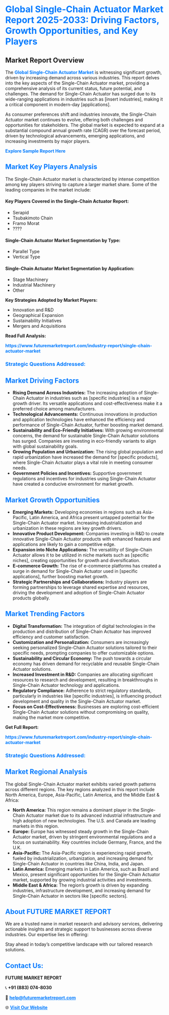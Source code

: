 <h1 style="color: #007BFF;">Global Single-Chain Actuator Market Report 2025-2033: Driving Factors, Growth Opportunities, and Key Players</h1>

<section id="overview">
<h2>Market Report Overview</h2>
<p>The <a href="https://www.futuremarketreport.com/industry-report/single-chain-actuator-market" style="color: #007BFF; text-decoration: none;"><strong>Global Single-Chain Actuator Market</strong></a> is witnessing significant growth, driven by increasing demand across various industries. This report delves into the key aspects of the Single-Chain Actuator market, providing a comprehensive analysis of its current status, future potential, and challenges. The demand for Single-Chain Actuator has surged due to its wide-ranging applications in industries such as [insert industries], making it a critical component in modern-day [applications].</p>
<p>As consumer preferences shift and industries innovate, the Single-Chain Actuator market continues to evolve, offering both challenges and opportunities for stakeholders. The global market is expected to expand at a substantial compound annual growth rate (CAGR) over the forecast period, driven by technological advancements, emerging applications, and increasing investments by major players.</p>
</section>

<section id="overview">
<p><a href="https://www.futuremarketreport.com/request-sample/reportId=56464" style="color: #007BFF; text-decoration: none;"><strong>Explore Sample Report Here</strong></a></p>
</section>

<section id="key-players">
<h2 style="color: #007BFF;">Market Key Players Analysis</h2>
<p>The Single-Chain Actuator market is characterized by intense competition among key players striving to capture a larger market share. Some of the leading companies in the market include:</p>
<h4>Key Players Covered in the Single-Chain Actuator Report:</h4>
<ul><li>Serapid</li><li>Tsubakimoto Chain</li><li>Framo Morat</li><li>????</li></ul>
<h4>Single-Chain Actuator Market Segmentation by Type:</h4>
<ul><li>Parallel Type</li><li>Vertical Type</li></ul>

<h4>Single-Chain Actuator Market Segmentation by Application:</h4>
<ul><li>Stage Machinery</li><li>Industrial Machinery</li><li>Other</li></ul>
<p><strong>Key Strategies Adopted by Market Players:</strong></p>
<ul>
<li>Innovation and R&D</li>
<li>Geographical Expansion</li>
<li>Sustainability Initiatives</li>
<li>Mergers and Acquisitions</li>
</ul>
</section>

<section>
<p><strong>Read Full Analysis: </strong></p><a href="https://www.futuremarketreport.com/industry-report/single-chain-actuator-market" style="color: #007BFF; text-decoration: none;"><strong>https://www.futuremarketreport.com/industry-report/single-chain-actuator-market</strong></a>
<h3 style="color: #007BFF;">Strategic Questions Addressed:</h3>
</section>

<section id="driving-factors">
<h2 style="color: #007BFF;">Market Driving Factors</h2>
<ul>
<li><strong>Rising Demand Across Industries:</strong> The increasing adoption of Single-Chain Actuator in industries such as [specific industries] is a major growth driver. Its versatile applications and cost-effectiveness make it a preferred choice among manufacturers.</li>
<li><strong>Technological Advancements:</strong> Continuous innovations in production and application technologies have enhanced the efficiency and performance of Single-Chain Actuator, further boosting market demand.</li>
<li><strong>Sustainability and Eco-Friendly Initiatives:</strong> With growing environmental concerns, the demand for sustainable Single-Chain Actuator solutions has surged. Companies are investing in eco-friendly variants to align with global sustainability goals.</li>
<li><strong>Growing Population and Urbanization:</strong> The rising global population and rapid urbanization have increased the demand for [specific products], where Single-Chain Actuator plays a vital role in meeting consumer needs.</li>
<li><strong>Government Policies and Incentives:</strong> Supportive government regulations and incentives for industries using Single-Chain Actuator have created a conducive environment for market growth.</li>
</ul>
</section>

<section id="growth-opportunities">
<h2 style="color: #007BFF;">Market Growth Opportunities</h2>
<ul>
<li><strong>Emerging Markets:</strong> Developing economies in regions such as Asia-Pacific, Latin America, and Africa present untapped potential for the Single-Chain Actuator market. Increasing industrialization and urbanization in these regions are key growth drivers.</li>
<li><strong>Innovative Product Development:</strong> Companies investing in R&D to create innovative Single-Chain Actuator products with enhanced features and applications are likely to gain a competitive edge.</li>
<li><strong>Expansion into Niche Applications:</strong> The versatility of Single-Chain Actuator allows it to be utilized in niche markets such as [specific niches], creating opportunities for growth and diversification.</li>
<li><strong>E-commerce Growth:</strong> The rise of e-commerce platforms has created a surge in demand for Single-Chain Actuator used in [specific applications], further boosting market growth.</li>
<li><strong>Strategic Partnerships and Collaborations:</strong> Industry players are forming partnerships to leverage shared expertise and resources, driving the development and adoption of Single-Chain Actuator products globally.</li>
</ul>
</section>

<section id="trending-factors">
<h2 style="color: #007BFF;">Market Trending Factors</h2>
<ul>
<li><strong>Digital Transformation:</strong> The integration of digital technologies in the production and distribution of Single-Chain Actuator has improved efficiency and customer satisfaction.</li>
<li><strong>Customization and Personalization:</strong> Consumers are increasingly seeking personalized Single-Chain Actuator solutions tailored to their specific needs, prompting companies to offer customizable options.</li>
<li><strong>Sustainability and Circular Economy:</strong> The push towards a circular economy has driven demand for recyclable and reusable Single-Chain Actuator solutions.</li>
<li><strong>Increased Investment in R&D:</strong> Companies are allocating significant resources to research and development, resulting in breakthroughs in Single-Chain Actuator technology and applications.</li>
<li><strong>Regulatory Compliance:</strong> Adherence to strict regulatory standards, particularly in industries like [specific industries], is influencing product development and quality in the Single-Chain Actuator market.</li>
<li><strong>Focus on Cost-Effectiveness:</strong> Businesses are exploring cost-efficient Single-Chain Actuator solutions without compromising on quality, making the market more competitive.</li>
</ul>
</section>

<section>
<p><strong>Get Full Report: </strong></p><a href="https://www.futuremarketreport.com/industry-report/single-chain-actuator-market" style="color: #007BFF; text-decoration: none;"><strong>https://www.futuremarketreport.com/industry-report/single-chain-actuator-market</strong></a>
<h3 style="color: #007BFF;">Strategic Questions Addressed:</h3>
</section>


<section id="regional-analysis">
<h2 style="color: #007BFF;">Market Regional Analysis</h2>
<p>The global Single-Chain Actuator market exhibits varied growth patterns across different regions. The key regions analyzed in this report include North America, Europe, Asia-Pacific, Latin America, and the Middle East & Africa:</p>
<ul>
<li><strong>North America:</strong> This region remains a dominant player in the Single-Chain Actuator market due to its advanced industrial infrastructure and high adoption of new technologies. The U.S. and Canada are leading markets in this region.</li>
<li><strong>Europe:</strong> Europe has witnessed steady growth in the Single-Chain Actuator market, driven by stringent environmental regulations and a focus on sustainability. Key countries include Germany, France, and the U.K.</li>
<li><strong>Asia-Pacific:</strong> The Asia-Pacific region is experiencing rapid growth, fueled by industrialization, urbanization, and increasing demand for Single-Chain Actuator in countries like China, India, and Japan.</li>
<li><strong>Latin America:</strong> Emerging markets in Latin America, such as Brazil and Mexico, present significant opportunities for the Single-Chain Actuator market, supported by growing industrial activities and investments.</li>
<li><strong>Middle East & Africa:</strong> The region’s growth is driven by expanding industries, infrastructure development, and increasing demand for Single-Chain Actuator in sectors like [specific sectors].</li>
</ul>
</section>

<footer>
<h2 style="color: #007BFF;">About FUTURE MARKET REPORT</h2>
<p>We are a trusted name in market research and advisory services, delivering actionable insights and strategic support to businesses across diverse industries. Our expertise lies in offering:</p>

<p>Stay ahead in today’s competitive landscape with our tailored research solutions.</p>

<h2 style="color: #007BFF;">Contact Us:</h2>
<p><strong>FUTURE MARKET REPORT</strong></p>
<p>📞 <strong>+91 (883) 074-8030</strong></p>
<p>📧 <strong><a href="mailto:help@futuremarketreport.com" style="color: #007BFF;">help@futuremarketreport.com</a></strong></p>
<p>🌐 <strong><a href="https://www.futuremarketreport.com/" style="color: #007BFF;">Visit Our Website</a></strong></p>
</footer>